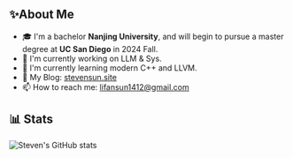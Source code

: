 ## ✨About Me
- 🎓 I'm a bachelor **Nanjing University**, and will begin to pursue a master degree at **UC San Diego** in 2024 Fall.
- 🔭 I'm currently working on LLM & Sys.
- 🌱 I'm currently learning modern C++ and LLVM.
- 📔 My Blog: [stevensun.site](https://stevensun.site)
- 📫 How to reach me: lifansun1412@gmail.com

## 📊 Stats
![Steven's GitHub stats](https://github-readme-stats.vercel.app/api?username=tiebreaker4869&show_icons=true&theme=radical)
